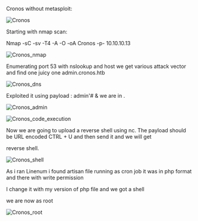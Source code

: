 Cronos without metasploit:

![Cronos](https://user-images.githubusercontent.com/55708909/91448621-bd308200-e897-11ea-8983-8835a9c47ec7.png)

Starting with nmap scan:

Nmap -sC -sv -T4 -A -O -oA Cronos -p- 10.10.10.13

![Cronos_nmap](https://user-images.githubusercontent.com/55708909/91449090-5069b780-e898-11ea-861b-ed8c54de2ee0.png)

Enumerating port 53 with nslookup and host we get various attack vector and find one juicy one admin.cronos.htb

![Cronos_dns](https://user-images.githubusercontent.com/55708909/91450122-91ae9700-e899-11ea-9f92-b42ba7c9ab51.png)

Exploited it using payload : admin'#  & we are in .

![Cronos_admin](https://user-images.githubusercontent.com/55708909/91450307-c7538000-e899-11ea-915d-a7ae89dcf6d3.png)

![Cronos_code_execution](https://user-images.githubusercontent.com/55708909/91451522-21087a00-e89b-11ea-8f7f-47bb38f3b69e.png)

Now we are going to upload a reverse shell using nc. The payload should be URL encoded CTRL + U and then send it and we will get

reverse shell.

![Cronos_shell](https://user-images.githubusercontent.com/55708909/91451956-a0964900-e89b-11ea-8949-eba4daebd011.png)

As i ran Linenum i found artisan file running as cron job it was in php format and there with write permission 

I change it with my version of php file and we got a shell

we are now as root

![Cronos_root](https://user-images.githubusercontent.com/55708909/91452853-b6583e00-e89c-11ea-9264-c7304837e5eb.png)









